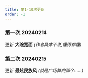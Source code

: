 ```yaml
---
title: 第1-10次更新
order: -1
---
```


### 第一次 20240214
更新 **大碗宽面** *(作者具体不说,懂得都懂)*   

### 第二次 20240215  
更新 **最炫民族风** *(就是广场舞的那个......)*
